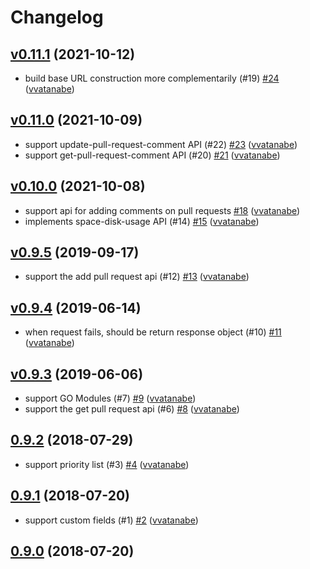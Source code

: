 # Changelog

## [v0.11.1](https://github.com/vvatanabe/go-backlog/compare/v0.11.0...v0.11.1) (2021-10-12)

* build base URL construction more complementarily (#19) [#24](https://github.com/vvatanabe/go-backlog/pull/24) ([vvatanabe](https://github.com/vvatanabe))

## [v0.11.0](https://github.com/vvatanabe/go-backlog/compare/v0.10.0...v0.11.0) (2021-10-09)

* support update-pull-request-comment API (#22) [#23](https://github.com/vvatanabe/go-backlog/pull/23) ([vvatanabe](https://github.com/vvatanabe))
* support get-pull-request-comment API (#20) [#21](https://github.com/vvatanabe/go-backlog/pull/21) ([vvatanabe](https://github.com/vvatanabe))

## [v0.10.0](https://github.com/vvatanabe/go-backlog/compare/v0.9.5...v0.10.0) (2021-10-08)

* support api for adding comments on pull requests [#18](https://github.com/vvatanabe/go-backlog/pull/18) ([vvatanabe](https://github.com/vvatanabe))
* implements space-disk-usage API (#14) [#15](https://github.com/vvatanabe/go-backlog/pull/15) ([vvatanabe](https://github.com/vvatanabe))

## [v0.9.5](https://github.com/vvatanabe/go-backlog/compare/v0.9.4...v0.9.5) (2019-09-17)

* support the add pull request api (#12) [#13](https://github.com/vvatanabe/go-backlog/pull/13) ([vvatanabe](https://github.com/vvatanabe))

## [v0.9.4](https://github.com/vvatanabe/go-backlog/compare/v0.9.3...v0.9.4) (2019-06-14)

* when request fails, should be return response object (#10) [#11](https://github.com/vvatanabe/go-backlog/pull/11) ([vvatanabe](https://github.com/vvatanabe))

## [v0.9.3](https://github.com/vvatanabe/go-backlog/compare/0.9.2...v0.9.3) (2019-06-06)

* support GO Modules (#7) [#9](https://github.com/vvatanabe/go-backlog/pull/9) ([vvatanabe](https://github.com/vvatanabe))
* support the get pull request api (#6) [#8](https://github.com/vvatanabe/go-backlog/pull/8) ([vvatanabe](https://github.com/vvatanabe))

## [0.9.2](https://github.com/vvatanabe/go-backlog/compare/0.9.1...0.9.2) (2018-07-29)

* support priority list (#3) [#4](https://github.com/vvatanabe/go-backlog/pull/4) ([vvatanabe](https://github.com/vvatanabe))

## [0.9.1](https://github.com/vvatanabe/go-backlog/compare/0.9.0...0.9.1) (2018-07-20)

* support custom fields (#1) [#2](https://github.com/vvatanabe/go-backlog/pull/2) ([vvatanabe](https://github.com/vvatanabe))

## [0.9.0](https://github.com/vvatanabe/go-backlog/compare/b84494009549...0.9.0) (2018-07-20)

